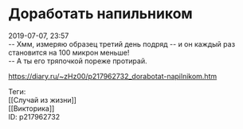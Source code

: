Доработать напильником
=======================

   
 2019-07-07, 23:57   
  -- Хмм, измеряю образец третий день подряд -- и он каждый раз становится на 100 микрон меньше!   
 -- А ты его тряпочкой пореже протирай.   
    
 <https://diary.ru/~zHz00/p217962732_dorabotat-napilnikom.htm>   
   
 Теги:   
 [[Случай из жизни]]   
 [[Викторика]]   
 ID: p217962732